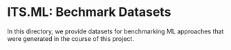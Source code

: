 # ITS.ML: Bechmark Datasets

In this directory, we provide datasets for benchmarking ML approaches that were generated in the course of this project.
